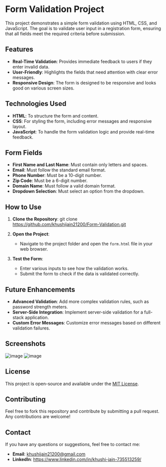 # Form Validation Project

This project demonstrates a simple form validation using HTML, CSS, and JavaScript. The goal is to validate user input in a registration form, ensuring that all fields meet the required criteria before submission.

## Features

- **Real-Time Validation**: Provides immediate feedback to users if they enter invalid data.
- **User-Friendly**: Highlights the fields that need attention with clear error messages.
- **Responsive Design**: The form is designed to be responsive and looks good on various screen sizes.

## Technologies Used

- **HTML**: To structure the form and content.
- **CSS**: For styling the form, including error messages and responsive layout.
- **JavaScript**: To handle the form validation logic and provide real-time feedback.

## Form Fields

- **First Name and Last Name**: Must contain only letters and spaces.
- **Email**: Must follow the standard email format.
- **Phone Number**: Must be a 10-digit number.
- **Zip Code**: Must be a 6-digit number.
- **Domain Name**: Must follow a valid domain format.
- **Dropdown Selection**: Must select an option from the dropdown.

## How to Use

1. **Clone the Repository**:
    git clone https://github.com/khushijain21200/Form-Validation.git
    
2. **Open the Project**:
    - Navigate to the project folder and open the `form.html` file in your web browser.
3. **Test the Form**:
    - Enter various inputs to see how the validation works.
    - Submit the form to check if the data is validated correctly.

## Future Enhancements

- **Advanced Validation**: Add more complex validation rules, such as password strength meters.
- **Server-Side Integration**: Implement server-side validation for a full-stack application.
- **Custom Error Messages**: Customize error messages based on different validation failures.

## Screenshots

![image](https://github.com/user-attachments/assets/2938b807-a180-4dd2-af8c-d47081bba2d4)
![image](https://github.com/user-attachments/assets/6c31531f-0639-40b2-a6bd-59ab8cbde3f8)

## License

This project is open-source and available under the [MIT License](LICENSE).

## Contributing

Feel free to fork this repository and contribute by submitting a pull request. Any contributions are welcome!

## Contact

If you have any questions or suggestions, feel free to contact me:

- **Email**: khushijain21200@gmail.com
- **LinkedIn**: https://www.linkedin.com/in/khushi-jain-735513259/
